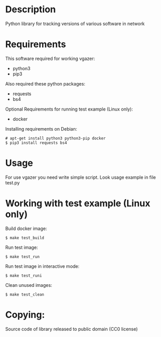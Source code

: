 # Description
Python library for tracking versions of various software in network

# Requirements
This software required for working vgazer:

* python3
* pip3

Also required these python packages:

* requests
* bs4

Optional Requirements for running test example (Linux only):

* docker

Installing requirements on Debian:

```
# apt-get install python3 python3-pip docker
$ pip3 install requests bs4
```

# Usage
For use vgazer you need write simple script. Look usage example in file test.py

# Working with test example (Linux only)
Build docker image:
```
$ make test_build
```
Run test image:
```
$ make test_run
```
Run test image in interactive mode:
```
$ make test_runi
```
Clean unused images:
```
$ make test_clean
```

# Copying:
Source code of library released to public domain (CC0 license)
